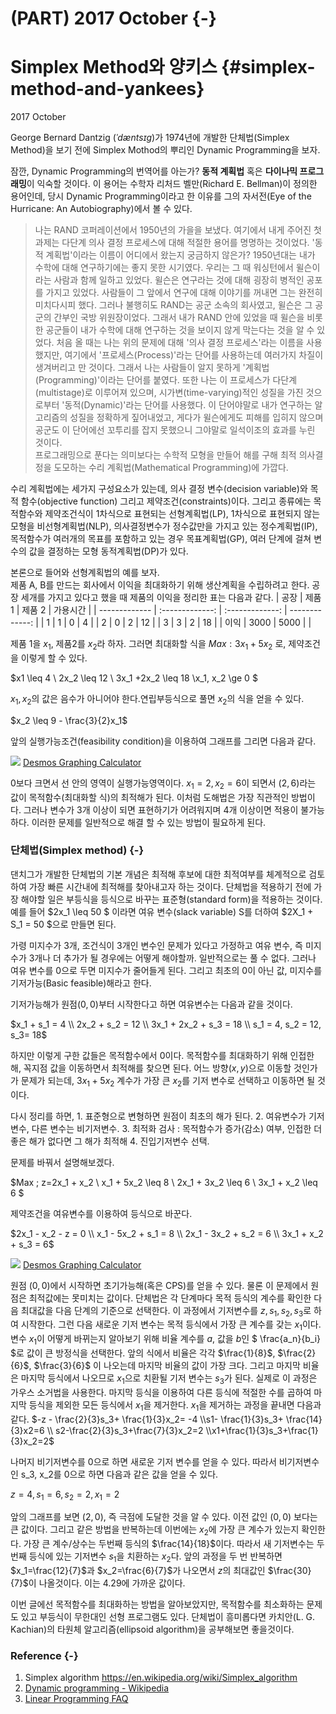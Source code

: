 # (PART) 2017 October {-}
# Simplex Method와 양키스 {#simplex-method-and-yankees}
2017 October

George Bernard Dantzig (_ˈdæntsɪɡ_)가 1974년에 개발한 단체법(Simplex Method)을 보기 전에 Simplex Mothod의 뿌리인 Dynamic Programming을 보자.

잠깐, Dynamic Programming의 번역어를 아는가? **동적 계획법** 혹은 **다이나믹 프로그래밍**이 익숙할 것이다. 이 용어는 수학자 리처드 벨만(Richard E. Bellman)이 정의한 용어인데, 당시 Dynamic Programming이라고 한 이유를 그의 자서전(Eye of the Hurricane: An Autobiography)에서 볼 수 있다. 

> 나는 RAND 코퍼레이션에서 1950년의 가을을 보냈다. 여기에서 내게 주어진 첫 과제는 다단계 의사 결정 프로세스에 대해 적절한 용어를 명명하는 것이었다. '동적 계획법'이라는 이름이 어디에서 왔는지 궁금하지 않은가? 1950년대는 내가 수학에 대해 연구하기에는 좋지 못한 시기였다. 우리는 그 때 워싱턴에서 윌슨이라는 사람과 함께 일하고 있었다.  윌슨은 연구라는 것에 대해 굉장히 병적인 공포를 가지고 있었다. 사람들이 그 앞에서 연구에 대해 이야기를 꺼내면 그는 완전히 미치다시피 했다. 그러나 불행히도 RAND는 공군 소속의 회사였고, 윌슨은 그 공군의 간부인 국방 위원장이었다. 그래서 내가 RAND 안에 있었을 때 윌슨을 비롯한 공군들이 내가 수학에 대해 연구하는 것을 보이지 않게 막는다는 것을 알 수 있었다. 처음 올 때는 나는 위의 문제에 대해 '의사 결정 프로세스'라는 이름을 사용했지만, 여기에서 '프로세스(Process)'라는 단어를 사용하는데 여러가지 차질이 생겨버리고 만 것이다. 그래서 나는 사람들이 알지 못하게 '계획법(Programming)'이라는 단어를 붙였다. 또한 나는 이 프로세스가 다단계(multistage)로 이루어져 있으며, 시가변(time-varying)적인 성질을 가진 것으로부터 '동적(Dynamic)'라는 단어를 사용했다. 이 단어야말로 내가 연구하는 알고리즘의 성질을 정확하게 짚어내었고, 게다가 윌슨에게도 피해를 입히지 않으며 공군도 이 단어에선 꼬투리를 잡지 못했으니 그야말로 일석이조의 효과를 누린 것이다.   
프로그래밍으로 푼다는 의미보다는 수학적 모형을 만들어 해를 구해 최적 의사결정을 도모하는 수리 계획법(Mathematical Programming)에 가깝다. 

수리 계획법에는 세가지 구성요소가 있는데, 의사 결정 변수(decision variable)와 목적 함수(objective function) 그리고 제약조건(constraints)이다. 그리고 종류에는 목적함수와 제약조건식이 1차식으로 표현되는 선형계획법(LP),  1차식으로 표현되지 않는 모형을 비선형계획법(NLP), 의사결정변수가 정수값만을 가지고 있는 정수계획법(IP), 목적함수가 여러개의 목표를 포함하고 있는 경우 목표계획법(GP), 여러 단계에 걸쳐 변수의 값을 결정하는 모형 동적계획법(DP)가 있다.

본론으로 들어와 선형계획법의 예를 보자.  
제품 A, B를 만드는 회사에서 이익을 최대화하기 위해 생산계획을 수립하려고 한다. 공장 세개를 가지고 있다고 했을 때 제품의 이익을 정리한 표는 다음과 같다.
| 공장 | 제품 1 | 제품 2 | 가용시간 |
| ------------- | :-------------: | :-------------: | -------------: |
| 1 | 1 | 0 | 4 |
| 2 | 0 | 2 | 12 |
| 3 | 3 | 2 | 18 |
| 이익 | 3000 | 5000 |  |

제품 1을 $x_1$, 제품2를 $x_2$라 하자. 그러면 최대화할 식을  $Max: 3x_1 + 5x_2$ 로, 제약조건을 이렇게 할 수 있다.

$x1 \leq 4 \\ 2x_2 \leq 12 \\ 3x_1 +2x_2  \leq 18 \\x_1, x_2 \ge 0 $

$x_1, x_2$의 값은 음수가 아니어야 한다.연립부등식으로 풀면 $x_2$의 식을 얻을 수 있다.

$x_2 \leq 9 - \frac{3}{2}x_1$

앞의 실행가능조건(feasibility condition)을 이용하여 그래프를 그리면 다음과 같다.

![](https://i.imgur.com/IlVwIBS.png)
[Desmos Graphing Calculator](https://www.desmos.com/calculator/rke69q0pn7)

0보다 크면서 선 안의 영역이 실행가능영역이다.  $x_1 = 2 , x_2 = 6$이 되면서 $(2,6)$라는 값이 목적함수(최대화할 식)의 최적해가 된다.  이처럼 도해법은 가장 직관적인 방법이다. 그러나 변수가 3개 이상이 되면 표현하기가 어려워지며 4개 이상이면 적용이 불가능하다. 이러한 문제를 일반적으로 해결 할 수 있는 방법이 필요하게 된다.

### 단체법(Simplex method) {-}
댄치그가 개발한 단체법의 기본 개념은 최적해 후보에 대한 최적여부를 체계적으로 검토하여 가장 빠른 시간내에 최적해를 찾아내고자 하는 것이다.
단체법을 적용하기 전에 가장 해야할 일은 부등식을 등식으로 바꾸는 표준형(standard form)을 적용하는 것이다.  예를 들어 $2x_1 \leq 50 $ 이라면 여유 변수(slack variable) S를 더하여 $2X_1 + S_1 = 50 $으로 만들면 된다.

가령 미지수가 3개, 조건식이 3개인 변수인 문제가 있다고 가정하고 여유 변수, 즉 미지수가 3개나 더 추가가 될 경우에는 어떻게 해야할까. 일반적으로는 풀 수 없다. 그러나 여유 변수를 $0$으로 두면 미지수가 줄어들게 된다. 그리고 최초의 $0$이 아닌 값, 미지수를 기저가능(Basic feasible)해라고 한다.

기저가능해가 원점$(0,0)$부터 시작한다고 하면 여유변수는 다음과 같을 것이다.

$x_1 + s_1 = 4 \\ 2x_2 + s_2 = 12 \\ 3x_1 + 2x_2 + s_3 = 18 \\ s_1 = 4, s_2 = 12, s_3= 18$

하지만 이렇게 구한 값들은 목적함수에서 $0$이다. 목적함수를 최대화하기 위해 인접한 해,  꼭지점 값을 이동하면서 최적해를 찾으면 된다. 어느 방향$(x,y)$으로 이동할 것인가가 문제가 되는데, $3x_1 + 5x_2$ 계수가 가장 큰 $x_2$를 기저 변수로 선택하고 이동하면 될 것이다.

다시 정리를 하면, 
	1. 표준형으로 변형하면 원점이 최초의 해가 된다.
	2. 여유변수가 기저변수, 다른 변수는 비기저변수.
	3. 최적화 검사 : 목적함수가 증가(감소) 여부, 인접한 더 좋은 해가 없다면 그 해가 최적해
	4. 진입기저변수 선택.

문제를 바꿔서 설명해보겠다.

$Max \; z=2x_1 + x_2 \\ x_1 + 5x_2 \leq 8 \\ 2x_1 + 3x_2 \leq 6 \\ 3x_1 + x_2 \leq 6 $

제약조건을 여유변수를 이용하여 등식으로 바꾼다.

$2x_1 - x_2 - z = 0 \\ x_1 - 5x_2 + s_1 = 8 \\ 2x_1 - 3x_2 + s_2 = 6 \\ 3x_1 + x_2 + s_3 = 6$

![](https://i.imgur.com/Fh9jBGR.png)
[Desmos Graphing Calculator](https://www.desmos.com/calculator/xg6ciqxc8e)

원점 $(0,0)$에서 시작하면 초기가능해(혹은 CPS)를 얻을 수 있다. 물론 이 문제에서 원점은 최적값에는 못미치는 값이다. 단체법은 각 단계마다 목적 등식의 계수를 확인한 다음 최대값을 다음 단계의 기준으로 선택한다. 이 과정에서 기저변수를 $z, s_1, s_2, s_3$로 하여 시작한다. 그런 다음 새로운 기저 변수는 목적 등식에서 가장 큰 계수를 갖는 $x_1$이다. 변수 $x_1$이 어떻게 바뀌는지 알아보기 위해 비율 계수를 $a$, 값을 $b$인 $ \frac{a_n}{b_i} $로 값이 큰 방정식을 선택한다. 앞의 식에서 비율은 각각 $\frac{1}{8}$, $\frac{2}{6}$, $\frac{3}{6}$ 이 나오는데 마지막 비율의 값이 가장 크다. 그리고 마지막 비율은 마지막 등식에서 나오므로 $x_1$으로 치환될 기저 변수는 $s_3$가 된다. 실제로 이 과정은 가우스 소거법을 사용한다.  마지막 등식을 이용하여 다른 등식에 적절한 수를 곱하여 마지막 등식을 제외한 모든 등식에서 $x_1$을 제거한다. $x_1$을 제거하는 과정을 끝내면 다음과 같다.
$-z - \frac{2}{3}s_3+ \frac{1}{3}x_2= -4 \\s1- \frac{1}{3}s_3+ \frac{14}{3}x2=6 \\ s2-\frac{2}{3}s_3+\frac{7}{3}x_2=2 \\x1+\frac{1}{3}s_3+\frac{1}{3}x_2=2$

나머지 비기저변수를 0으로 하면 새로운 기저 변수를 얻을 수 있다. 따라서 비기저변수인 s_3, x_2를 0으로 하면 다음과 같은 값을 얻을 수 있다.

$z=4, s_1=6, s_2=2, x_1 =2$

앞의 그래프를 보면 $(2,0)$, 즉 극점에 도달한 것을 알 수 있다. 이전 값인 $(0,0)$ 보다는 큰 값이다. 그리고 같은 방법을 반복하는데 이번에는 $x_2$에 가장 큰 계수가 있는지 확인한다. 가장 큰 계수/상수는 두번째 등식의 $\frac{14}{18}$이다. 따라서 새 기저변수는 두번째 등식에 있는 기저변수 $s_1$을 치환하는 $x_2$다. 앞의 과정을 두 번 반복하면 $x_1=\frac{12}{7}$과 $x_2=\frac{6}{7}$가 나오면서 $z$의 최대값인 $\frac{30}{7}$이 나올것이다. 이는 $4.29$에 가까운 값이다.

이번 글에선 목적함수를 최대화하는 방법을 알아보았지만, 목적함수를 최소화하는 문제도 있고 부등식이 무한대인 선형 프로그램도 있다. 단체법이 흥미롭다면 카치안(L. G. Kachian)의 타원체 알고리즘(ellipsoid algorithm)을 공부해보면 좋을것이다.


### Reference {-}
1. Simplex algorithm https://en.wikipedia.org/wiki/Simplex_algorithm
2. [Dynamic programming - Wikipedia](https://en.wikipedia.org/wiki/Dynamic_programming#History)
3. [Linear Programming FAQ](http://lpsolve.sourceforge.net/4.0/LinearProgrammingFAQ.htm)



